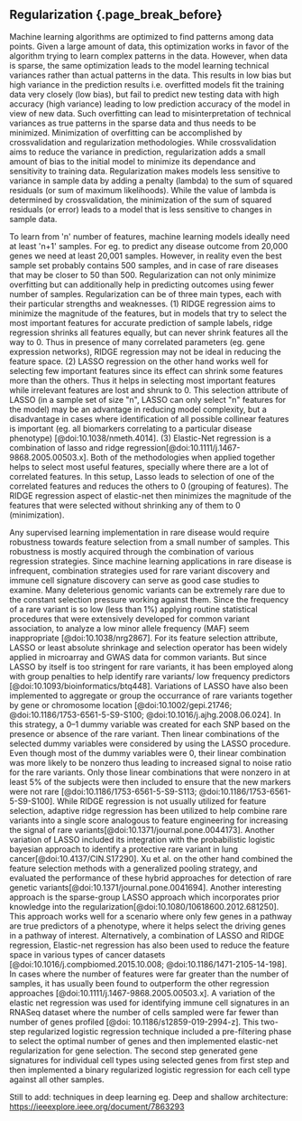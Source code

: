 ## Regularization {.page_break_before}

Machine learning algorithms are optimized to find patterns among data points. 
Given a large amount of data, this optimization works in favor of the algorithm trying to learn complex patterns in the data. 
However, when data is sparse, the same optimization leads to the model learning technical variances rather than actual patterns in the data. 
This results in low bias but high variance in the prediction results i.e. overfitted models fit the training data very closely (low bias), but fail to predict new testing data with high accuracy (high variance) leading to low prediction accuracy of the model in view of new data. 
Such overfitting can lead to misinterpretation of technical variances as true patterns in the sparse data and thus needs to be minimized. 
Minimization of overfitting can be accomplished by crossvalidation and regularization methodologies. 
While crossvalidation aims to reduce the variance in prediction, regularization adds a small amount of bias to the initial model to minimize its dependance and sensitivity to training data. 
Regularization makes models less sensitive to variance in sample data by adding a penalty (lambda) to the sum of squared residuals (or sum of maximum likelihoods). 
While the value of lambda is determined by crossvalidation, the minimization of the sum of squared residuals (or error) leads to a model that is less sensitive to changes in sample data.

To learn from 'n' number of features, machine learning models ideally need at least 'n+1' samples. 
For eg. to predict any disease outcome from 20,000 genes we need at least 20,001 samples. 
However, in reality even the best sample set probably contains 500 samples, and in case of rare diseases that may be closer to 50 than 500. 
Regularization can not only minimize overfitting but can additionally help in predicting outcomes using fewer number of samples. 
Regularization can be of three main types, each with their particular strengths and weaknesses. 
(1) RIDGE regression aims to minimize the magnitude of the features, but in models that try to select the most important features for accurate prediction of sample labels, ridge regression shrinks all features equally, but can never shrink features all the way to 0. 
Thus in presence of many correlated parameters (eg. gene expression networks), RIDGE regression may not be ideal in reducing the feature space. 
(2) LASSO regression on the other hand works well for selecting few important features since its effect can shrink some features more than the others. 
Thus it helps in selecting most important features while irrelevant features are lost and shrunk to 0. This selection attribute of LASSO (in a sample set of size "n", LASSO can only select "n" features for the model) may be an advantage in reducing model complexity, but a disadvantage in cases where identification of all possible collinear features is important (eg. all biomarkers correlating to a particular disease phenotype) [@doi:10.1038/nmeth.4014]. 
(3) Elastic-Net regression is a combination of lasso and ridge regression[@doi:10.1111/j.1467-9868.2005.00503.x]. 
Both of the methodologies when applied together helps to select most useful features, specially where there are a lot of correlated features. 
In this setup, Lasso leads to selection of one of the correlated features and reduces the others to 0 (grouping of features). 
The RIDGE regression aspect of elastic-net then minimizes the magnitude of the features that were selected without shrinking any of them to 0 (minimization). 

Any supervised learning implementation in rare disease would require robustness towards feature selection from a small number of samples. 
This robustness is mostly acquired through the combination of various regression strategies. 
Since machine learning applications in rare disease is infrequent, combination strategies used for rare variant discovery and immune cell signature discovery can serve as good case studies to examine. 
Many deleterious genomic variants can be extremely rare due to the constant selection pressure working against them. 
Since the frequency of a rare variant is so low (less than 1%) applying routine statistical procedures that were extensively developed for common variant association, to analyze a low minor allele frequency (MAF) seem inappropriate [@doi:10.1038/nrg2867]. 
For its feature selection attribute, LASSO or least absolute shrinkage and selection operator has been widely applied in microarray and GWAS data for common variants. 
But since LASSO by itself is too stringent for rare variants, it has been employed along with group penalties to help identify rare variants/ low frequency predictors [@doi:10.1093/bioinformatics/btq448]. 
Variations of LASSO have also been implemented to aggregate or group the occurrance of rare variants together by gene or chromosome location [@doi:10.1002/gepi.21746; @doi:10.1186/1753-6561-5-S9-S100; @doi:10.1016/j.ajhg.2008.06.024]. 
In this strategy, a 0–1 dummy variable was created for each SNP based on the presence or absence of the rare variant. 
Then linear combinations of the selected dummy variables were considered by using the LASSO procedure. 
Even though most of the dummy variables were 0, their linear combination was more likely to be nonzero thus leading to increased signal to noise ratio for the rare variants. 
Only those linear combinations that were nonzero in at least 5% of the subjects were then included to ensure that the new markers were not rare [@doi:10.1186/1753-6561-5-S9-S113; @doi:10.1186/1753-6561-5-S9-S100]. 
While RIDGE regression is not usually utilized for feature selection, adaptive ridge regression has been utilized to help combine rare variants into a single score analogous to feature engineering for increasing the signal of rare variants[@doi:10.1371/journal.pone.0044173]. 
Another variation of LASSO included its integration with the probabilistic logistic bayesian approach to identify a protective rare variant in lung cancer[@doi:10.4137/CIN.S17290]. 
Xu et al. on the other hand combined the feature selection methods with a generalized pooling strategy, and evaluated the performance of these hybrid approaches for detection of rare genetic variants[@doi:10.1371/journal.pone.0041694]. 
Another interesting approach is the sparse-group LASSO approach which incorporates prior knowledge into the regularization[@doi:10.1080/10618600.2012.681250]. 
This approach works well for a scenario where only few genes in a pathway are true predictors of a phenotype, where it helps select the driving genes in a pathway of interest. 
Alternatively, a combination of LASSO and RIDGE regression, Elastic-net regression has also been used to reduce the feature space in various types of cancer datasets [@doi:10.1016/j.compbiomed.2015.10.008; @doi:10.1186/1471-2105-14-198]. 
In cases where the number of features were far greater than the number of samples, it has usually been found to outperform the other regression approaches [@doi:10.1111/j.1467-9868.2005.00503.x]. 
A variation of the elastic net regression was used for identifying immune cell signatures in an RNASeq dataset where the number of cells sampled were far fewer than number of genes profiled [@doi: 10.1186/s12859-019-2994-z]. 
This two-step regularized logistic regression technique included a pre-filtering phase to select the optimal number of genes and then implemented elastic-net regularization for gene selection. 
The second step generated gene signatures for individual cell types using selected genes from first step and then implemented a binary regularized logistic regression for each cell type against all other samples.



Still to add: 
techniques in deep learning eg.
Deep and shallow architecture:
https://ieeexplore.ieee.org/document/7863293
